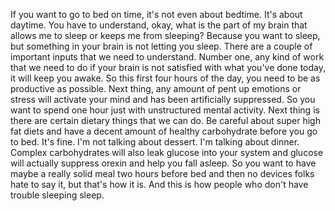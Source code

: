  If you want to go to bed on time, it's not even about bedtime. It's about daytime. You have to understand, okay, what is the part of my brain that allows me to sleep or keeps me from sleeping? Because you want to sleep, but something in your brain is not letting you sleep. There are a couple of important inputs that we need to understand. Number one, any kind of work that we need to do if your brain is not satisfied with what you've done today, it will keep you awake. So this first four hours of the day, you need to be as productive as possible. Next thing, any amount of pent up emotions or stress will activate your mind and has been artificially suppressed. So you want to spend one hour just with unstructured mental activity. Next thing is there are certain dietary things that we can do. Be careful about super high fat diets and have a decent amount of healthy carbohydrate before you go to bed. It's fine. I'm not talking about dessert. I'm talking about dinner. Complex carbohydrates will also leak glucose into your system and glucose will actually suppress orexin and help you fall asleep. So you want to have maybe a really solid meal two hours before bed and then no devices folks hate to say it, but that's how it is. And this is how people who don't have trouble sleeping sleep.